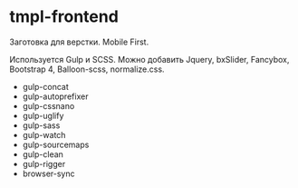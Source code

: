 # tmpl-frontend

Заготовка для верстки. Mobile First.

Используется Gulp и SCSS.
Можно добавить Jquery, bxSlider, Fancybox, Bootstrap 4, Balloon-scss, normalize.css.

- gulp-concat
- gulp-autoprefixer
- gulp-cssnano
- gulp-uglify
- gulp-sass
- gulp-watch
- gulp-sourcemaps
- gulp-clean
- gulp-rigger
- browser-sync
